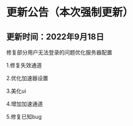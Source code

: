 # 更新公告（本次强制更新）
## 更新时间：2022年9月18日
修复部分用户无法登录的问题优化服务器配置

1.修复失效通道

2.优化加速器设置

3.美化ui

4.增加加速通道

5.修复已知bug

